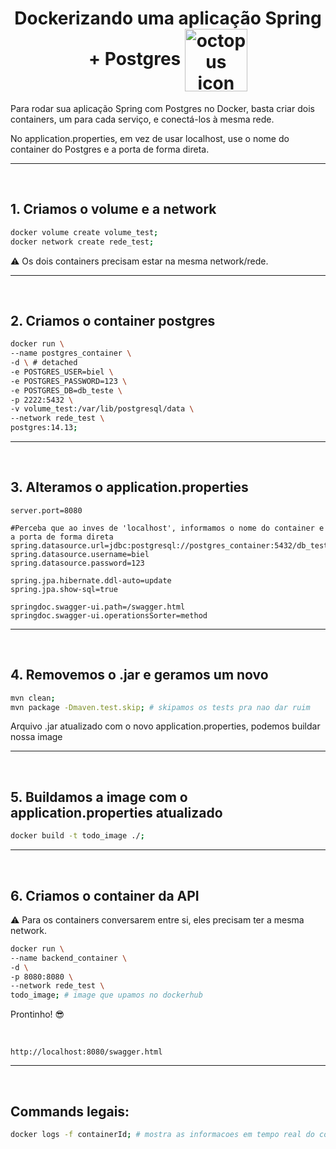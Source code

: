 <h1 align="center">
    <span>Dockerizando uma aplicação Spring + Postgres </span>
    <img src="https://www.linuxnaweb.com/images/post/2018/logo-docker-compose.png" alt="octopus icon" width="100px" align="center">
</h1>


Para rodar sua aplicação Spring com Postgres no Docker, basta criar dois containers, um para cada serviço, e conectá-los à mesma rede.

No application.properties, em vez de usar localhost, use o nome do container do Postgres e a porta de forma direta.
<hr>
<br>

## 1. Criamos o volume e a network

```bash
docker volume create volume_test;
docker network create rede_test;
```

⚠️ Os dois containers precisam estar na mesma network/rede.

<hr>
<br>

## 2. Criamos o container postgres

```bash
docker run \
--name postgres_container \
-d \ # detached
-e POSTGRES_USER=biel \
-e POSTGRES_PASSWORD=123 \
-e POSTGRES_DB=db_teste \
-p 2222:5432 \
-v volume_test:/var/lib/postgresql/data \
--network rede_test \
postgres:14.13;
```

<hr>
<br>

## 3. Alteramos o application.properties

```properties
server.port=8080

#Perceba que ao inves de 'localhost', informamos o nome do container e a porta de forma direta
spring.datasource.url=jdbc:postgresql://postgres_container:5432/db_teste
spring.datasource.username=biel
spring.datasource.password=123

spring.jpa.hibernate.ddl-auto=update
spring.jpa.show-sql=true

springdoc.swagger-ui.path=/swagger.html
springdoc.swagger-ui.operationsSorter=method
```

<hr>
<br>

## 4. Removemos o .jar e geramos um novo


```bash
mvn clean;
mvn package -Dmaven.test.skip; # skipamos os tests pra nao dar ruim
```

Arquivo .jar atualizado com o novo application.properties, podemos buildar nossa image

<hr>
<br>

## 5. Buildamos a image com o application.properties atualizado

```bash
docker build -t todo_image ./;
```

<hr>
<br>

## 6. Criamos o container da API

⚠️ Para os containers conversarem entre si, eles precisam ter a mesma network.


```bash
docker run \
--name backend_container \
-d \
-p 8080:8080 \
--network rede_test \
todo_image; # image que upamos no dockerhub
```

Prontinho! 😎

<br>

`http://localhost:8080/swagger.html`

<hr>
<br>

## Commands legais:

```bash
docker logs -f containerId; # mostra as informacoes em tempo real do container
```
